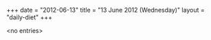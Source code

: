 +++
date = "2012-06-13"
title = "13 June 2012 (Wednesday)"
layout = "daily-diet"
+++


\<no entries\>
